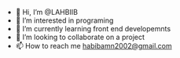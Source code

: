 - 👋 Hi, I’m @LAHBIIB
- 👀 I’m interested in programing
- 🌱 I’m currently learning front end developemnts
- 💞️ I’m looking to collaborate on a project
- 📫 How to reach me habibamn2002@gmail.com

<!---
LAHBIIB/LAHBIIB is a ✨ special ✨ repository because its `README.md` (this file) appears on your GitHub profile.
You can click the Preview link to take a look at your changes.
--->

